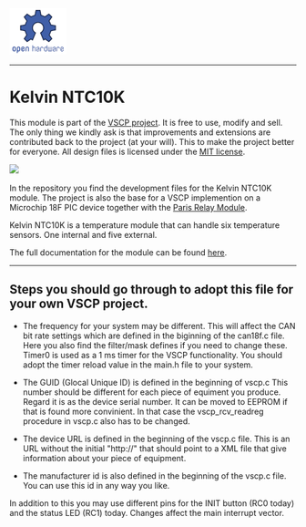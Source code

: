![](./images/opensourcehw-100x82.png)

-----

# Kelvin NTC10K

This module is part of the [VSCP project](https://www.vscp.org).  It is free to use, modify and sell. The only thing we kindly ask is that improvements and extensions are contributed back to the project (at your will). This to make the project better for everyone. All design files is licensed under the [MIT license](https://en.wikipedia.org/wiki/MIT_License).

![](./images/kelvin11.png)

In the repository you find the development files for the Kelvin NTC10K module. The project is also the base for a VSCP implemention on a Microchip 18F PIC device together with the [Paris Relay Module](https://github.com/grodansparadis/can4vscp_paris).

Kelvin NTC10K is a temperature module that can handle six temperature sensors. One internal and five external.

The full documentation for the module can be found [here](http://grodansparadis.github.io/can4vscp_kelvin_ntc10k/#/).

---

## Steps you should go through to adopt this file for your own VSCP project.

  * The frequency for your system may be different. This will affect the CAN bit rate settings which are defined in the biginning of the can18f.c file. Here you also find the filter/mask  defines if you need to change these. Timer0 is used as a 1 ms timer for the VSCP functionality. You should adopt the timer reload value in the main.h file to your system.

  * The GUID (Glocal Unique ID) is defined in the beginning of vscp.c This number should be different for each piece of equiment you produce. Regard it is as the device serial number. It can be moved to EEPROM if that is found more convinient. In that case the vscp_rcv_readreg  procedure in vscp.c also has to be changed.

  * The device URL is defined in the beginning of the vscp.c file. This is an URL without the initial "http://" that should point to a XML file that give information about your piece of equipment.

  * The manufacturer id is also defined in the beginning of the vscp.c file. You can use this id in any way you like.

In addition to this you may use different pins for the INIT button (RC0 today) and the status LED (RC1) today. Changes affect the main interrupt vector.






